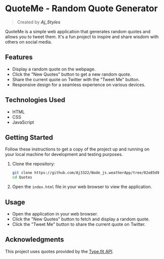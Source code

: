 # QuoteMe - Random Quote Generator
>Created by ***Aj_Styles***

QuoteMe is a simple web application that generates random quotes and allows you to tweet them. It's a fun project to inspire and share wisdom with others on social media.

## Features

- Display a random quote on the webpage.
- Click the "New Quotes" button to get a new random quote.
- Share the current quote on Twitter with the "Tweet Me" button.
- Responsive design for a seamless experience on various devices.

## Technologies Used

- HTML
- CSS
- JavaScript

## Getting Started

Follow these instructions to get a copy of the project up and running on your local machine for development and testing purposes.

1. Clone the repository:

   ```bash
   git clone https://github.com/Aj3322/Node_js.weatherApp/tree/02e85d9560351df7aaf11731aa21f38920707b4c/Quotes
   cd Quotes
   ```

2. Open the `index.html` file in your web browser to view the application.

## Usage

- Open the application in your web browser.
- Click the "New Quotes" button to fetch and display a random quote.
- Click the "Tweet Me" button to share the current quote on Twitter.

## Acknowledgments

This project uses quotes provided by the [Type.fit API](https://type.fit/api/quotes).


